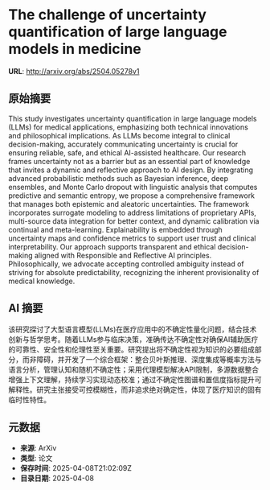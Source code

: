 # The challenge of uncertainty quantification of large language models in medicine

**URL**: http://arxiv.org/abs/2504.05278v1

## 原始摘要

This study investigates uncertainty quantification in large language models
(LLMs) for medical applications, emphasizing both technical innovations and
philosophical implications. As LLMs become integral to clinical
decision-making, accurately communicating uncertainty is crucial for ensuring
reliable, safe, and ethical AI-assisted healthcare. Our research frames
uncertainty not as a barrier but as an essential part of knowledge that invites
a dynamic and reflective approach to AI design. By integrating advanced
probabilistic methods such as Bayesian inference, deep ensembles, and Monte
Carlo dropout with linguistic analysis that computes predictive and semantic
entropy, we propose a comprehensive framework that manages both epistemic and
aleatoric uncertainties. The framework incorporates surrogate modeling to
address limitations of proprietary APIs, multi-source data integration for
better context, and dynamic calibration via continual and meta-learning.
Explainability is embedded through uncertainty maps and confidence metrics to
support user trust and clinical interpretability. Our approach supports
transparent and ethical decision-making aligned with Responsible and Reflective
AI principles. Philosophically, we advocate accepting controlled ambiguity
instead of striving for absolute predictability, recognizing the inherent
provisionality of medical knowledge.


## AI 摘要

该研究探讨了大型语言模型(LLMs)在医疗应用中的不确定性量化问题，结合技术创新与哲学思考。随着LLMs参与临床决策，准确传达不确定性对确保AI辅助医疗的可靠性、安全性和伦理性至关重要。研究提出将不确定性视为知识的必要组成部分，而非障碍，并开发了一个综合框架：整合贝叶斯推理、深度集成等概率方法与语言分析，管理认知和随机不确定性；采用代理模型解决API限制，多源数据整合增强上下文理解，持续学习实现动态校准；通过不确定性图谱和置信度指标提升可解释性。研究主张接受可控模糊性，而非追求绝对确定性，体现了医疗知识的固有临时性特性。

## 元数据

- **来源**: ArXiv
- **类型**: 论文
- **保存时间**: 2025-04-08T21:02:09Z
- **目录日期**: 2025-04-08

